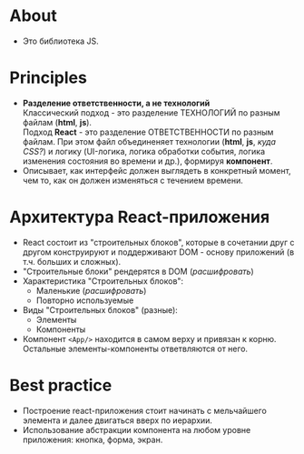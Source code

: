 # About
- Это библиотека JS.

# Principles
- __Разделение ответственности, а не технологий__  
Классический подход - это разделение ТЕХНОЛОГИЙ по разным файлам (__html__, __js__).  
Подход __React__ - это разделение ОТВЕТСТВЕННОСТИ по разным файлам. При этом файл объединеняет технологии (__html__, __js__, _куда CSS?_) и логику (UI-логика, логика обработки события, логика изменения состояния во времени и др.), формируя __компонент__.
- Описывает, как интерфейс должен выглядеть в конкретный момент, чем то, как он должен изменяться с течением времени.

# Архитектура React-приложения
- React состоит из "строительных блоков", которые в сочетании друг с другом конструируют и поддерживают DOM - основу приложений (в т.ч. больших и сложных).
- "Строительные блоки" рендерятся в DOM (_расшифровать_)
- Характеристика "Строительных блоков":
  - Маленькие (_расшифровать_)
  - Повторно используемые
- Виды "Строительных блоков" (разные):
  - Элементы
  - Компоненты
- Компонент `<App/>` находится в самом верху и привязан к корню. Остальные элементы-компоненты ответвляются от него.

# Best practice
- Построение react-приложения стоит начинать с мельчайшего элемента и далее двигаться вверх по иерархии.
- Использование абстракции компонента на любом уровне приложения: кнопка, форма, экран.